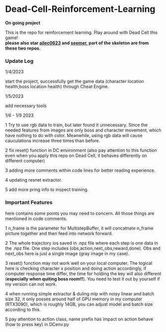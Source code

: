 # Dead-Cell-Reinforcement-Learning

**On going project**

This is the repo for reinforcement learning. Play around with Dead Cell this game!  
**please also star [ailec0623](https://github.com/ailec0623/DQN_HollowKnight) and [seemer](https://github.com/seermer/HollowKnight_RL), part of the skeleton are from these two repos.** 

### Update Log

1/4/2023

start the project, successfully get the game data (character location health;boss location health) through Cheat Engine.

1/5/2023

add necessary tools 

1/6 - 1/9 2023

1 Try to use rgb data to train, but later found it unnecessary. Since the needed features from images are only boss and character movement, which have nothing to do with color. Meanwhile, using rgb data will cause cauculations increase three times than before.  

2 fix reset() function in DC environment (also pay attention to this function even when you apply this repo on Dead Cell, it behaves differently on different computer)

3 adding more comments within code lines for better reading experience.

4 updating resnet extractor.

5 add more pring info to inspect training.



### Important Features

here contains some points you may need to concern. All those things are mentioned in code comments.

1 n_frame is the parameter for MultistepBuffer, it will concatnate n_frame picture together and then feed into network forward. 

2 The whole trajectory ios saved in .npz file where each step is one data in the .npz file. One step includes (obs,action,next_obs,reward,done). Obs and next_obs here
is just a single image (gray image in my case).  

3 reset() function may not work well on your local computer. The logical here is checking character x position and doing action accordingly, if computer response time
differ, the time for holding the key will also different (**especially when quiting boss room!!**). You need to test it out by yourself if my version can not work.

4 when running simple extractor & duling mlp with noisy linear and batch size 32, it only posses around half of GPU memory in my computer (RTX3090), which is roughly 14GB, you can adjust model and batch size according to this.

5 pay attention to action class, name prefix has impact on action behave (how to press key) in DCenv.py
